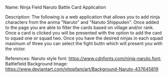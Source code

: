 Name: Ninja Field Naruto Battle Card Application

Description: The following is a web application that allows you to add ninja characters from the anima "Naruto" and "Naruto Shippuden". Once added to the page you are able to filter the cards based on village and/or rank. Once a card is clicked you will be presented with the option to add the card to squad one or squad two. Once you have the desired ninjas in each squad maximum of three you can select the fight buttn which will present you with the victor.

References:
    Naruto style font: https://www.cdnfonts.com/ninja-naruto.font;
    Battlefield Background Image: https://www.deviantart.com/nitopfam/art/Background-Naruto-437645819